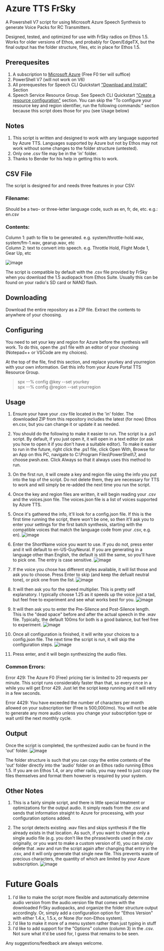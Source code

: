 # Azure TTS FrSky
A Powershell V7 script for using Microsoft Azure Speech Synthesis to generate Voice Packs for RC Transmitters.  

Designed, tested, and optimized for use with FrSky radios on Ethos 1.5.  Works for older versions of Ethos, and probably for Open/EdgeTX, but the final output has the folder structure, files, etc in place for Ethos 1.5.

## Prerequesites
1. A subscription to [Microsoft Azure](https://azure.microsoft.com/en-us/products/ai-services/text-to-speech) (Free F0 tier will suffice)<br>
2. PowerShell V7 (will not work on V6)
3. All prerequesites for Speech CLI Quickstart ["Download and Install"](https://learn.microsoft.com/en-us/azure/ai-services/speech-service/spx-basics?tabs=windowsinstall%2Cterminal#download-and-install) Section<br>
4. Speech Service Resource Group.  See Speech CLI Quickstart ["Create a resource configuration"](https://learn.microsoft.com/en-us/azure/ai-services/speech-service/spx-basics?tabs=windowsinstall%2Cterminal#create-a-resource-configuration) section.  You can skip the "To configure your resource key and region identifier, run the following commands:" section because this script does those for you (see Usage below)

## Notes
1. This script is written and designed to work with any language supported by Azure TTS.  Languages supported by Azure but not by Ethos may not work without some changes to the folder structure (untested).
2. Only one .csv file may be in the 'in' folder.
3. Thanks to Bender for his help in getting this to work.

## CSV File
The script is designed for and needs three features in your CSV:<br>
### Filename:<br> 
Should be a two- or three-letter language code, such as en, fr, de, etc.  e.g.: en.csv<br> 

### Contents:<br>
Column 1: path to file to be generated.  e.g. system/throttle-hold.wav, system/fm-1.wav, gearup.wav, etc<br>
Column 2: text to convert into speech.  e.g. Throttle Hold, Flight Mode 1, Gear Up, etc<br>

![image](https://github.com/BladeScraper-Designs/Azure-TTS-FrSky/assets/40482965/95307dfe-c260-4ee8-93ea-831cf03f19fb)

The script is compatible by default with the .csv file provided by FrSky when you download the 1.5 audiopack from Ethos Suite.  Usually this can be found on your radio's SD card or NAND flash.<br>

## Downloading
Download the entire repository as a ZIP file.  Extract the contents to anywhere of your choosing.

## Configuring
You need to set your key and region for Azure before the synthesis will work.  To do this, open the .ps1 file with an editor of your choosing (Notepad++ or VSCode are my choices).  

At the top of the file, find this section, and replace yourkey and yourregion with your own information.  Get this info from your Azure Portal TTS Resource Group.

>spx --% config @key --set yourkey<br>
>spx --% config @region --set yourregion<br>

## Usage
1. Ensure your have your .csv file located in the 'in' folder.  The downloaded ZIP from this repository includes the latest (for now) Ethos en.csv, but you can change it or update it as needed.

2. You should do the following to make it easier to run.  The script is a .ps1 script.  By default, if you just open it, it will open in a text editor (or ask you how to open it if you don't have a suitable editor).  To make it easier to run in the future, right click the .ps1 file, click Open With, Browse for an App on this PC, navigate to C:\Program Files\PowerShell\7, and choose pwsh.exe.  Click Always so that it always uses this method to run.

3. On the first run, it will create a key and region file using the info you put into the top of the script.  Do not delete them, they are necessary for TTS to work and will simply be re-added the next time you run the script.

4. Once the key and region files are written, it will begin reading your .csv and the voices.json file. The voices.json file is a list of voices supported by Azure TTS.  

5. Once it's gathered the info, it'll look for a config.json file.  If this is the first time running the script, there won't be one, so then it'll ask you to enter your settings for the first batch synthesis, starting with the compatible voices that match the language code from your .csv, e.g. en).
![image](https://github.com/BladeScraper-Designs/Azure-TTS-FrSky/assets/40482965/988f63f9-4b4c-4ae3-b074-b234d197b615)

6. Enter the ShortName voice you want to use.  If you do not, press enter and it will default to en-US-GuyNeural.  If you are generating in a language other than English, the default is still the same, so you'll have to pick one.  The entry is case sensitive.
![image](https://github.com/BladeScraper-Designs/Azure-TTS-FrSky/assets/40482965/b70136b0-51df-491c-ac21-6d0fb3469d2a)

7. If the voice you chose has different styles available, it will list those and ask you to choose.  Press Enter to skip (and keep the defualt neutral tone), or pick one from the list.
![image](https://github.com/BladeScraper-Designs/Azure-TTS-FrSky/assets/40482965/d610bcae-2488-465e-8f4b-04424e9cefae)

8. It will then ask you for the speed multiplier.  This is pretty self explanatory.  I typically choose 1.25 as it speeds up the voice just a tad, but feel free to experiment and see what works best for you.
![image](https://github.com/BladeScraper-Designs/Azure-TTS-FrSky/assets/40482965/c1dce821-baff-4952-a2a1-fd92bb4edab4)

9. It will then ask you to enter the Pre-Silence and Post-Silence length.  This is the "dead space" before and after the actual speech in the .wav file.  Typically, the default 100ms for both is a good balance, but feel free to experiment.
![image](https://github.com/BladeScraper-Designs/Azure-TTS-FrSky/assets/40482965/fda7d0bc-2136-4d7f-8e09-57dee95f9a74)

10. Once all configuration is finished, it will write your choices to a config.json file.  The next time the script is run, it will skip the configuration steps.
![image](https://github.com/BladeScraper-Designs/Azure-TTS-FrSky/assets/40482965/d0d786b7-7853-4c9e-9913-648e9ab10568)

11. Press enter, and it will begin synthesizing the audio files.

### Common Errors:
Error 429: The Azure F0 (Free) pricing tier is limited to 20 requests per minute.  This script runs considerably faster than that, so every once in a while you will get Error 429.  Just let the script keep running and it will retry in a few seconds.

Error 4429: You have exceeded the number of characters per month allowed on your subscription tier (Free is 500,000/mo).  You will not be able to generate any more audio unless you change your subscription type or wait until the next monthly cycle.  

## Output
Once the script is completed, the synthesized audio can be found in the 'out' folder.
![image](https://github.com/BladeScraper-Designs/Azure-TTS-FrSky/assets/40482965/902e36b9-a75f-4fa2-8778-78c76c8ebe7c)

The folder structure is such that you can copy the entire contents of the 'out' folder directly into the 'audio' folder on an Ethos radio running Ethos 1.5.  If you are on Ethos 1.4, or any other radio, you may need to just copy the files themselves and format them however is required by your system.

## Other Notes
1. This is a fairly simple script, and there is little special treatment or optimizations for the output audio.  It simply reads from the .csv and sends that information straight to Azure for processing, with your configuration options added.
   
2. The script detects existing .wav files and skips synthesis if the file already exists in that location.  As such, if you want to change only a single audio file (e.g. you don't like the phrase/words used in the .csv originally, or you want to make a custom version of it), you can simply delete that .wav and run the script again after changing that entry in the .csv, and it will only generate that single new file.  This prevents waste of precious characters, the quantity of which are limited by your Azure subscription.
![image](https://github.com/BladeScraper-Designs/Azure-TTS-FrSky/assets/40482965/1201e443-1fd5-49aa-b103-d07ba317ab99)


# Future Goals
1. I'd like to make the script more flexible and automatically determine audio version from the audio.version file that comes with the downloaded FrSky audiopacks, and organize the folder structure output accordingly.  Or, simply add a configuration option for "Ethos Version" with either 1.4.x, 1.5.x, or None (for non-Ethos system).
2. I'd like to make it more of a menu system rather than just typing in stuff
3. I'd like to add support for the "Options" column (column 3) in the .csv.  Not sure what it'd be used for, I guess that remains to be seen.

Any suggestions/feedback are always welcome.




